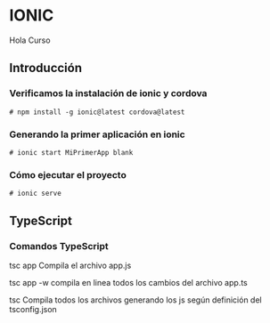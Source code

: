 IONIC
======================
Hola Curso

## Introducción ##

### Verificamos la instalación de ionic y cordova

    # npm install -g ionic@latest cordova@latest

### Generando la primer aplicación en ionic

    # ionic start MiPrimerApp blank   

### Cómo ejecutar el proyecto

    # ionic serve    

## TypeScript ##


### Comandos TypeScript

tsc app
Compila el archivo app.js

tsc app -w
compila en linea todos los cambios del archivo app.ts

tsc
Compila todos los archivos generando los js según definición del tsconfig.json






